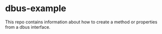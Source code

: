 # dbus-example
This repo contains information about how to create a method or properties from a dbus interface.
